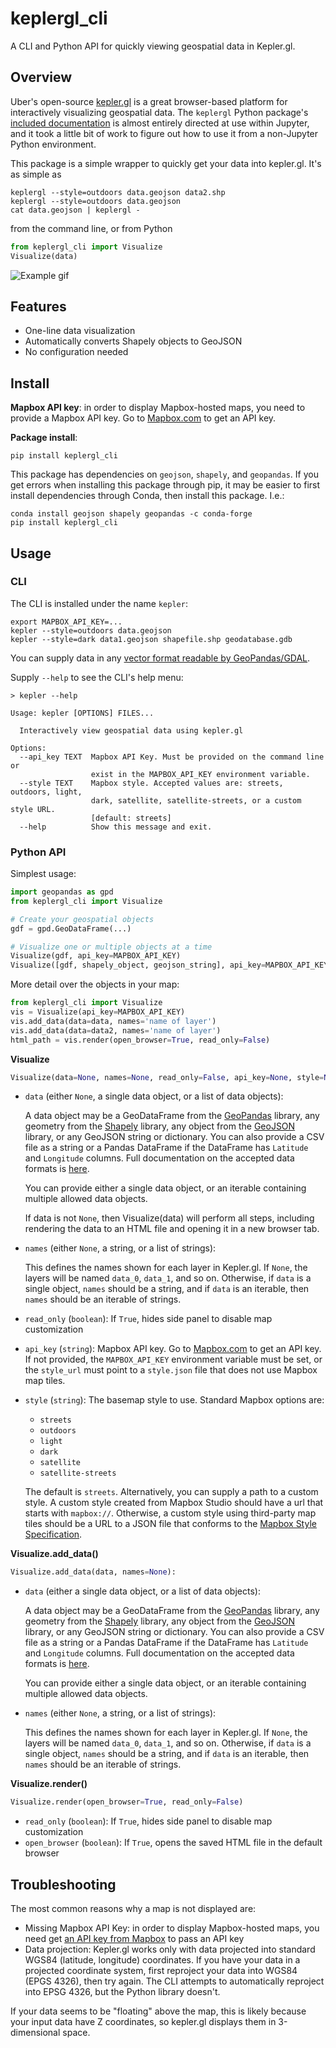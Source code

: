 # keplergl_cli

A CLI and Python API for quickly viewing geospatial data in Kepler.gl.

## Overview

Uber's open-source [kepler.gl](https://kepler.gl/) is a great browser-based
platform for interactively visualizing geospatial data. The `keplergl` Python package's [included
documentation](https://github.com/keplergl/kepler.gl/blob/master/docs/keplergl-jupyter/user-guide.md)
is almost entirely directed at use within Jupyter, and it took a little bit of
work to figure out how to use it from a non-Jupyter Python environment.

This package is a simple wrapper to quickly get your data into kepler.gl. It's as simple as

```
keplergl --style=outdoors data.geojson data2.shp
keplergl --style=outdoors data.geojson
cat data.geojson | keplergl -
```

from the command line, or from Python

```py
from keplergl_cli import Visualize
Visualize(data)
```

![Example gif](https://raw.githubusercontent.com/kylebarron/keplergl_cli/master/assets/example.gif)

## Features

-   One-line data visualization
-   Automatically converts Shapely objects to GeoJSON
-   No configuration needed

## Install

**Mapbox API key**: in order to display Mapbox-hosted maps, you need to provide
a Mapbox API key. Go to [Mapbox.com](https://account.mapbox.com/access-tokens)
to get an API key.

**Package install**:

```
pip install keplergl_cli
```

This package has dependencies on `geojson`, `shapely`, and `geopandas`. If you
get errors when installing this package through pip, it may be easier to first
install dependencies through Conda, then install this package. I.e.:

```
conda install geojson shapely geopandas -c conda-forge
pip install keplergl_cli
```

## Usage

### CLI

The CLI is installed under the name `kepler`:

```
export MAPBOX_API_KEY=...
kepler --style=outdoors data.geojson
kepler --style=dark data1.geojson shapefile.shp geodatabase.gdb
```

You can supply data in any [vector format readable by GeoPandas/GDAL](https://gdal.org/drivers/vector/index.html).

Supply `--help` to see the CLI's help menu:

```
> kepler --help

Usage: kepler [OPTIONS] FILES...

  Interactively view geospatial data using kepler.gl

Options:
  --api_key TEXT  Mapbox API Key. Must be provided on the command line or
                  exist in the MAPBOX_API_KEY environment variable.
  --style TEXT    Mapbox style. Accepted values are: streets, outdoors, light,
                  dark, satellite, satellite-streets, or a custom style URL.
                  [default: streets]
  --help          Show this message and exit.
```

### Python API

Simplest usage:

```py
import geopandas as gpd
from keplergl_cli import Visualize

# Create your geospatial objects
gdf = gpd.GeoDataFrame(...)

# Visualize one or multiple objects at a time
Visualize(gdf, api_key=MAPBOX_API_KEY)
Visualize([gdf, shapely_object, geojson_string], api_key=MAPBOX_API_KEY)
```

More detail over the objects in your map:

```py
from keplergl_cli import Visualize
vis = Visualize(api_key=MAPBOX_API_KEY)
vis.add_data(data=data, names='name of layer')
vis.add_data(data=data2, names='name of layer')
html_path = vis.render(open_browser=True, read_only=False)
```

**Visualize**

```py
Visualize(data=None, names=None, read_only=False, api_key=None, style=None)
```

-   `data` (either `None`, a single data object, or a list of data objects):

    A data object may be a GeoDataFrame from the
    [GeoPandas](http://geopandas.org/) library, any geometry from the
    [Shapely](https://shapely.readthedocs.io/en/stable/manual.html) library, any
    object from the [GeoJSON](https://github.com/jazzband/geojson) library, or
    any GeoJSON string or dictionary. You can also provide a CSV file as a
    string or a Pandas DataFrame if the DataFrame has `Latitude` and `Longitude`
    columns. Full documentation on the accepted data formats is
    [here](https://github.com/keplergl/kepler.gl/blob/master/docs/keplergl-jupyter/user-guide.md#3-data-format).

    You can provide either a single data object, or an iterable containing
    multiple allowed data objects.

    If data is not `None`, then Visualize(data) will perform all steps, including
    rendering the data to an HTML file and opening it in a new browser tab.

-   `names` (either `None`, a string, or a list of strings):

    This defines the names shown for each layer in Kepler.gl. If `None`, the
    layers will be named `data_0`, `data_1`, and so on. Otherwise, if `data` is
    a single object, `names` should be a string, and if `data` is an iterable,
    then `names` should be an iterable of strings.

-   `read_only` (`boolean`): If `True`, hides side panel to disable map customization
-   `api_key` (`string`): Mapbox API key. Go to [Mapbox.com](https://account.mapbox.com/access-tokens)
    to get an API key. If not provided, the `MAPBOX_API_KEY` environment
    variable must be set, or the `style_url` must point to a `style.json` file
    that does not use Mapbox map tiles.
-   `style` (`string`): The basemap style to use. Standard Mapbox options are:

    -   `streets`
    -   `outdoors`
    -   `light`
    -   `dark`
    -   `satellite`
    -   `satellite-streets`

    The default is `streets`. Alternatively, you can supply a path to a custom
    style. A custom style created from Mapbox Studio should have a url that
    starts with `mapbox://`. Otherwise, a custom style using third-party map
    tiles should be a URL to a JSON file that conforms to the [Mapbox Style
    Specification](https://docs.mapbox.com/mapbox-gl-js/style-spec/).

**Visualize.add_data()**

```py
Visualize.add_data(data, names=None):
```

-   `data` (either a single data object, or a list of data objects):

    A data object may be a GeoDataFrame from the
    [GeoPandas](http://geopandas.org/) library, any geometry from the
    [Shapely](https://shapely.readthedocs.io/en/stable/manual.html) library, any
    object from the [GeoJSON](https://github.com/jazzband/geojson) library, or
    any GeoJSON string or dictionary. You can also provide a CSV file as a
    string or a Pandas DataFrame if the DataFrame has `Latitude` and `Longitude`
    columns. Full documentation on the accepted data formats is
    [here](https://github.com/keplergl/kepler.gl/blob/master/docs/keplergl-jupyter/user-guide.md#3-data-format).

    You can provide either a single data object, or an iterable containing
    multiple allowed data objects.

-   `names` (either `None`, a string, or a list of strings):

    This defines the names shown for each layer in Kepler.gl. If `None`, the
    layers will be named `data_0`, `data_1`, and so on. Otherwise, if `data` is
    a single object, `names` should be a string, and if `data` is an iterable,
    then `names` should be an iterable of strings.

**Visualize.render()**

```py
Visualize.render(open_browser=True, read_only=False)
```

-   `read_only` (`boolean`): If `True`, hides side panel to disable map customization
-   `open_browser` (`boolean`): If `True`, opens the saved HTML file in the default browser

## Troubleshooting

The most common reasons why a map is not displayed are:

-   Missing Mapbox API Key: in order to display Mapbox-hosted maps, you need get [an API key from Mapbox](https://account.mapbox.com/access-tokens) to pass an API key
-   Data projection: Kepler.gl works only with data projected into standard WGS84 (latitude, longitude) coordinates. If you have your data in a projected coordinate system, first reproject your data into WGS84 (EPGS 4326), then try again. The CLI attempts to automatically reproject into EPSG 4326, but the Python library doesn't.

If your data seems to be "floating" above the map, this is likely because your
input data have Z coordinates, so kepler.gl displays them in 3-dimensional space.
